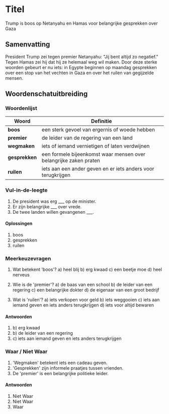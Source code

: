 # Titel
Trump is boos op Netanyahu en Hamas voor belangrijke gesprekken over Gaza

## Samenvatting
President Trump zei tegen premier Netanyahu: "Jij bent altijd zo negatief." Tegen Hamas zei hij dat hij ze helemaal weg wil maken. Door deze sterke woorden gebeurt er nu iets: in Egypte beginnen op maandag gesprekken over een stop van het vechten in Gaza en over het ruilen van gegijzelde mensen.

## Woordenschatuitbreiding

### Woordenlijst

| Woord | Definitie |
|-------|-----------|
| **boos** | een sterk gevoel van ergernis of woede hebben |
| **premier** | de leider van de regering van een land |
| **wegmaken** | iets of iemand vernietigen of laten verdwijnen |
| **gesprekken** | een formele bijeenkomst waar mensen over belangrijke zaken praten |
| **ruilen** | iets aan een ander geven en er iets anders voor terugkrijgen |

### Vul-in-de-leegte
1. De president was erg ___ op de minister.
2. Er zijn belangrijke ___ over vrede.
3. De twee landen willen gevangenen ___.

#### Oplossingen
1. boos
2. gesprekken
3. ruilen

### Meerkeuzevragen
1. Wat betekent 'boos'?
   a) heel blij
   b) erg kwaad
   c) een beetje moe
   d) heel nerveus

2. Wie is de 'premier'?
   a) de baas van een school
   b) de leider van een regering
   c) een belangrijke dokter
   d) de eigenaar van een groot bedrijf

3. Wat is 'ruilen'?
   a) iets verkopen voor geld
   b) iets weggooien
   c) iets aan iemand geven en iets anders terugkrijgen
   d) iets voor altijd bewaren

#### Antwoorden
1. b) erg kwaad
2. b) de leider van een regering
3. c) iets aan iemand geven en iets anders terugkrijgen

### Waar / Niet Waar
1. 'Wegmaken' betekent iets een cadeau geven.
2. 'Gesprekken' zijn informele praatjes tussen vrienden.
3. De 'premier' is een belangrijke politieke leider.

#### Antwoorden
1. Niet Waar
2. Niet Waar
3. Waar